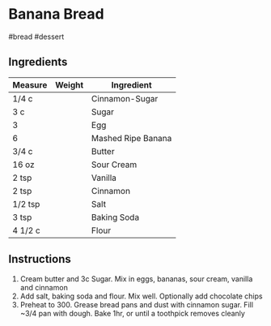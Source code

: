 # Banana Bread

#bread #dessert

## Ingredients

Measure | Weight | Ingredient
--------|--------|-----------
1/4 c | | Cinnamon-Sugar
3 c | | Sugar
3 | | Egg
6 | | Mashed Ripe Banana
3/4 c | | Butter
16 oz | | Sour Cream
2 tsp | | Vanilla
2 tsp | | Cinnamon
1/2 tsp | | Salt
3 tsp | | Baking Soda
4 1/2 c | | Flour

## Instructions

1. Cream butter and 3c Sugar. Mix in eggs, bananas, sour cream, vanilla and cinnamon
2. Add salt, baking soda and flour. Mix well. Optionally add chocolate chips
3. Preheat to 300. Grease bread pans and dust with cinnamon sugar. Fill ~3/4 pan with dough. Bake 1hr, or until a toothpick removes cleanly
